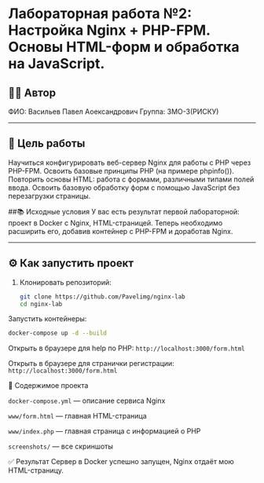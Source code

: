 # Лабораторная работа №2: Настройка Nginx + PHP-FPM. Основы HTML-форм и обработка на JavaScript.

## 👩‍💻 Автор
ФИО: Васильев Павел Аоександрович 
Группа: 3МО-3(РИСКУ)

---

## 🎯 Цель работы
Научиться конфигурировать веб-сервер Nginx для работы с PHP через PHP-FPM.
Освоить базовые принципы PHP (на примере phpinfo()).
Повторить основы HTML: работа с формами, различными типами полей ввода.
Освоить базовую обработку форм с помощью JavaScript без перезагрузки страницы.

##📚 Исходные условия
У вас есть результат первой лабораторной: проект в Docker с Nginx, HTML-страницей.
Теперь необходимо расширить его, добавив контейнер с PHP-FPM и доработав Nginx.


---

## ⚙️ Как запустить проект

1. Клонировать репозиторий:
   ```bash
   git clone https://github.com/Pavelimg/nginx-lab
   cd nginx-lab
Запустить контейнеры:
```bash
docker-compose up -d --build
```

Открыть в браузере для help по PHP:
```http://localhost:3000/form.html```

Открыть в браузере для странички регистрации:
```http://localhost:3000/form.html```


📂 Содержимое проекта

```docker-compose.yml``` — описание сервиса Nginx

```www/form.html``` — главная HTML-страница

```www/index.php``` — главная страница с информацией о PHP

```screenshots/``` — все скриншоты

✅ Результат
Сервер в Docker успешно запущен, Nginx отдаёт мою HTML-страницу.
